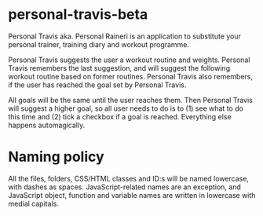 personal-travis-beta
====================

Personal Travis aka. Personal Raineri is an application to substitute your personal trainer, training diary and workout programme.

Personal Travis suggests the user a workout routine and weights. Personal Travis remembers the last suggestion, and will suggest the following workout routine based on former routines. Personal Travis also remembers, if the user has reached the goal set by Personal Travis.

All goals will be the same until the user reaches them. Then Personal Travis will suggest a higher goal, so all user needs to do is to (1) see what to do this time and (2) tick a checkbox if a goal is reached. Everything else happens automagically.

Naming policy
=============

All the files, folders, CSS/HTML classes and ID:s will be named lowercase, with dashes as spaces. JavaScript-related names are an exception, and JavaScript object, function and variable names are written in lowercase with medial capitals.